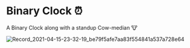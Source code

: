 # Binary Clock ⏰ 

A Binary Clock along with a standup Cow-median 🐮

![Record_2021-04-15-23-32-19_be79f5afe7aa83f554841a537a728e64](https://user-images.githubusercontent.com/62766656/114918975-56bb9c80-9e45-11eb-99ff-ac37d74f7a6d.gif)
